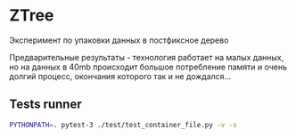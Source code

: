 # ZTree

Эксперимент по упаковки данных в постфиксное дерево

Предварительные результаты - технология работает на малых данных, но на данных в 40mb происходит большое потребление памяти и очень долгий процесс, окончания которого так и не дождался...

## Tests runner

```bash
PYTHONPATH=. pytest-3 ./test/test_container_file.py -v -s
```
